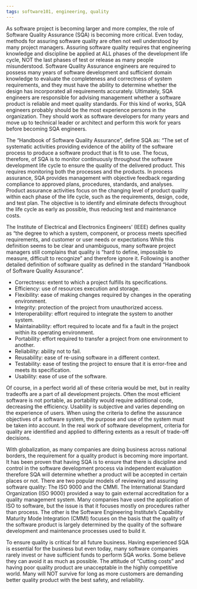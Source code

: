 ```yaml
---
tags: software101, engineering, quality
---
```


As software project is becoming larger and more complex, the role of Software Quality Assurance (SQA) is becoming more critical. Even today, methods for assuring software quality are often not well understood by many project managers. Assuring software quality requires that engineering knowledge and discipline be applied at ALL phases of the development life cycle, NOT the last phases of test or release as many people misunderstood. Software Quality Assurance engineers are required to possess many years of software development and sufficient domain knowledge to evaluate the completeness and correctness of system requirements, and they must have the ability to determine whether the design has incorporated all requirements accurately. Ultimately, SQA engineers are responsible for advising management whether a software product is reliable and meet quality standards. For this kind of works, SQA engineers probably should be the most experience persons in the organization. They should work as software developers for many years and move up to technical leader or architect and perform this work for years before becoming SQA engineers.

The “Handbook of Software Quality Assurance”, define SQA as: “The set of systematic activities providing evidence of the ability of the software process to produce a software product that is fit to use. The focus, therefore, of SQA is to monitor continuously throughout the software development life cycle to ensure the quality of the delivered product. This requires monitoring both the processes and the products. In process assurance, SQA provides management with objective feedback regarding compliance to approved plans, procedures, standards, and analyses. Product assurance activities focus on the changing level of product quality within each phase of the life cycle, such as the requirements, design, code, and test plan. The objective is to identify and eliminate defects throughout the life cycle as early as possible, thus reducing test and maintenance costs.

The Institute of Electrical and Electronics Engineers’ (IEEE) defines quality as “the degree to which a system, component, or process meets specified requirements, and customer or user needs or expectations While this definition seems to be clear and unambiguous, many software project managers still complains that quality is “hard to define, impossible to measure, difficult to recognize” and therefore ignore it. Following is another detailed definition of software quality as defined in the standard “Handbook of Software Quality Assurance”.

- Correctness: extent to which a project fulfills its specifications.
- Efficiency: use of resources execution and storage.
- Flexibility: ease of making changes required by changes in the operating environment.
- Integrity: protection of the project from unauthorized access.
- Interoperability: effort required to integrate the system to another system.
- Maintainability: effort required to locate and fix a fault in the project within its operating environment.
- Portability: effort required to transfer a project from one environment to another.
- Reliability: ability not to fail.
- Reusability: ease of re-using software in a different context.
- Testability: ease of testing the project to ensure that it is error-free and meets its specification.
- Usability: ease of use of the software.

Of course, in a perfect world all of these criteria would be met, but in reality tradeoffs are a part of all development projects. Often the most efficient software is not portable, as portability would require additional code, decreasing the efficiency. Usability is subjective and varies depending on the experience of users. When using the criteria to define the assurance objectives of a software system, the purpose and use of the system must be taken into account. In the real work of software development, criteria for quality are identified and applied to differing extents as a result of trade-off decisions.

With globalization, as many companies are doing business across national borders, the requirement for a quality product is becoming more important. It has been proven that having SQA is to ensure that there is discipline and control in the software development process via independent evaluation therefore SQA will determine whether a product will be accepted in certain places or not. There are two popular models of reviewing and assuring software quality: The ISO 9000 and the CMMI. The International Standard Organization (ISO 9000) provided a way to gain external accreditation for a quality management system. Many companies have used the application of ISO to software, but the issue is that it focuses mostly on procedures rather than process. The other is the Software Engineering Institute’s Capability Maturity Mode Integration (CMMI) focuses on the basis that the quality of the software product is largely determined by the quality of the software development and maintenance processes used to build it.

To ensure quality is critical for all future business. Having experienced SQA is essential for the business but even today, many software companies rarely invest or have sufficient funds to perform SQA works. Some believe they can avoid it as much as possible. The attitude of “Cutting costs” and having poor quality product are unacceptable in the highly competitive world. Many will NOT survive for long as more customers are demanding better quality product with the best safety, and reliability.
